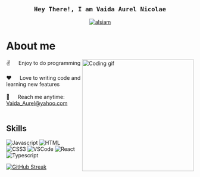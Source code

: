 
<!-- Intro  -->
<h3 align="center">
        <samp> Hey There!, I am
                <b>Vaida Aurel Nicolae</b>
        </samp>
</h3>


<p align="center">
  <a href="https://www.linkedin.com/in/vaidaaurelnicolae/" target="_blank">
  <img src="https://img.shields.io/badge/LinkedIn-0077B5?style=for-the-badge&logo=linkedin&logoColor=white" alt="alsiam"/>
 </a>
  
  
  
  </p>

<!-- About Section -->
 # About me
 
<p>
 <img align="right" width="300" src="https://media.tenor.com/flflC6GFzO8AAAAM/sultan-alrefaei-programmer.gif" alt="Coding gif" />
  
 ✌️ &emsp; Enjoy to do programming <br/><br/>
 ❤️ &emsp; Love to writing code and learning new features<br/><br/>
 📧 &emsp; Reach me anytime: Vaida_Aurel@yahoo.com<br/><br/>

</p>

## Skills
![Javascript](https://img.shields.io/badge/Javascript-F0DB4F?style=for-the-badge&labelColor=black&logo=javascript&logoColor=F0DB4F)
![HTML](https://img.shields.io/badge/HTML5-E34F26?style=for-the-badge&logo=html5&logoColor=white)
![CSS3](https://img.shields.io/badge/CSS3-1572B6?style=for-the-badge&logo=css3&logoColor=white)
![VSCode](https://img.shields.io/badge/Visual_Studio-0078d7?style=for-the-badge&logo=visual%20studio&logoColor=white)
![React](https://img.shields.io/badge/-React-61DBFB?style=for-the-badge&labelColor=black&logo=react&logoColor=61DBFB)
![Typescript](https://img.shields.io/badge/Typescript-007acc?style=for-the-badge&labelColor=black&logo=typescript&logoColor=007acc)


[![GitHub Streak](https://streak-stats.demolab.com?user=Vaida&theme=highcontrast&border_radius=5.8&card_width=500)](https://git.io/streak-stats)

